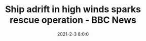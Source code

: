 ---
"title": "Ship adrift in high winds sparks rescue operation - BBC News"
"date": "2021-2-3 8:0:0"
"feed_name": "GOOGLENEWS"
"feed_website": "https://news.google.com/search?q=drilling%2Bincident&hl=en-US&gl=US&ceid=US:en"
"feed_rss": "https://news.google.com/rss/search?q=drilling%2Bincident&hl=en-US&gl=US&ceid=US:en"
"link": "https://www.bbc.com/news/uk-scotland-glasgow-west-55893181"
"file": "_posts/-7d2237f5cdbb75d8581a06744ae938d50eec56ee.md"
"accident": "0"
"drilling": "0"
---